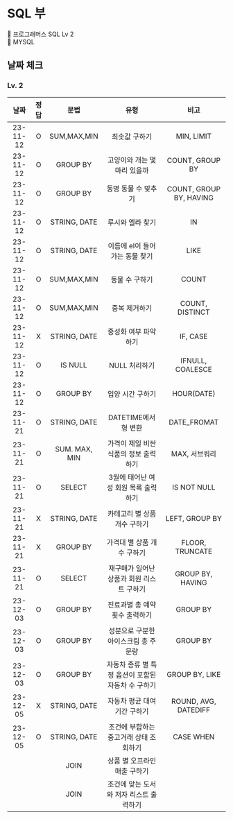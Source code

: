 # SQL 부
📌 프로그래머스 SQL Lv 2<br>
📌 MYSQL

## 날짜 체크
### Lv. 2
|날짜|정답|문법|유형|비고|
|:---:|:---:|:---:|:---:|:---:|
|23-11-12|O|SUM,MAX,MIN|최솟값 구하기|MIN, LIMIT|
|23-11-12|O|GROUP BY|고양이와 개는 몇 마리 있을까|COUNT, GROUP BY|
|23-11-12|O|GROUP BY|동명 동물 수 맞추기|COUNT, GROUP BY, HAVING|
|23-11-12|O|STRING, DATE|루시와 엘라 찾기|IN|
|23-11-12|O|STRING, DATE|이름에 el이 들어가는 동물 찾기|LIKE|
|23-11-12|O|SUM,MAX,MIN|동물 수 구하기|COUNT|
|23-11-12|O|SUM,MAX,MIN|중복 제거하기|COUNT, DISTINCT|
|23-11-12|X|STRING, DATE|중성화 여부 파악하기|IF, CASE|
|23-11-12|O|IS NULL|NULL 처리하기|IFNULL, COALESCE|
|23-11-12|O|GROUP BY|입양 시간 구하기|HOUR(DATE)|
|23-11-21|O|STRING, DATE|DATETIME에서 형 변환|DATE_FROMAT|
|23-11-21|O|SUM. MAX, MIN|가격이 제일 비싼 식품의 정보 출력하기|MAX, 서브쿼리|
|23-11-21|O|SELECT|3월에 태어난 여성 회원 목록 출력하기|IS NOT NULL|
|23-11-21|X|STRING, DATE|카테고리 별 상품 개수 구하기|LEFT, GROUP BY|
|23-11-21|X|GROUP BY|가격대 별 상품 개수 구하기|FLOOR, TRUNCATE|
|23-11-21|O|SELECT|재구매가 일어난 상품과 회원 리스트 구하기|GROUP BY, HAVING|
|23-12-03|O|GROUP BY|진료과별 총 예약 횟수 출력하기|GROUP BY|
|23-12-03|O|GROUP BY|성분으로 구분한 아이스크림 총 주문량|GROUP BY|
|23-12-03|O|GROUP BY|자동차 종류 별 특정 옵션이 포함된 자동차 수 구하기|GROUP BY, LIKE|
|23-12-05|X|STRING, DATE|자동차 평균 대여 기간 구하기|ROUND, AVG, DATEDIFF|
|23-12-05|O|STRING, DATE|조건에 부합하는 중고거래 상태 조회하기|CASE WHEN|
|||JOIN|상품 별 오프라인 매출 구하기||
|||JOIN|조건에 맞는 도서와 저자 리스트 출력하기||
 